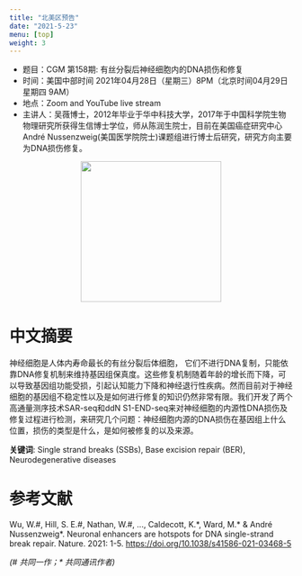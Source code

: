 ```yaml
---
title: "北美区预告"
date: "2021-5-23"
menu: [top]
weight: 3
---
```


- 题目：CGM 第158期: 有丝分裂后神经细胞内的DNA损伤和修复
- 时间：美国中部时间 2021年04月28日（星期三）8PM（北京时间04月29日 星期四 9AM）
- 地点：Zoom and YouTube live stream
- 主讲人：吴薇博士，2012年毕业于华中科技大学，2017年于中国科学院生物物理研究所获得生信博士学位，师从陈润生院士，目前在美国癌症研究中心André Nussenzweig(美国医学院院士)课题组进行博士后研究，研究方向主要为DNA损伤修复。

<div align="center">
<img src="https://i.ibb.co/nzYp9TC/1.jpg" height=250>
</div>

# 中文摘要

神经细胞是人体内寿命最长的有丝分裂后体细胞， 它们不进行DNA复制，只能依靠DNA修复机制来维持基因组保真度。这些修复机制随着年龄的增长而下降，可以导致基因组功能受损，引起认知能力下降和神经退行性疾病。然而目前对于神经细胞的基因组不稳定性以及是如何进行修复的知识仍然非常有限。我们开发了两个高通量测序技术SAR-seq和ddN S1-END-seq来对神经细胞的内源性DNA损伤及修复过程进行检测，来研究几个问题：神经细胞内源的DNA损伤在基因组上什么位置，损伤的类型是什么，是如何被修复的以及来源。

**关键词**: Single strand breaks (SSBs), Base excision repair (BER),  Neurodegenerative diseases

# 参考文献

Wu, W.#, Hill, S. E.#, Nathan, W.#, ..., Caldecott, K.\*, Ward, M.\* & André Nussenzweig\*. Neuronal enhancers are hotspots for DNA single-strand break repair. Nature. 2021: 1-5. https://doi.org/10.1038/s41586-021-03468-5

*(# 共同一作；\* 共同通讯作者)*
